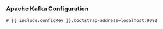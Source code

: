 ### Apache Kafka Configuration

```properties
# {{ include.configKey }}.bootstrap-address=localhost:9092
```
